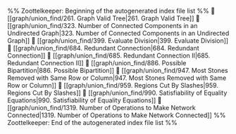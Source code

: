 %% Zoottelkeeper: Beginning of the autogenerated index file list  %%
📄 [[graph/union_find/261. Graph Valid Tree|261. Graph Valid Tree]]
📄 [[graph/union_find/323. Number of Connected Components in an Undirected Graph|323. Number of Connected Components in an Undirected Graph]]
📄 [[graph/union_find/399. Evaluate Division|399. Evaluate Division]]
📄 [[graph/union_find/684. Redundant Connection|684. Redundant Connection]]
📄 [[graph/union_find/685. Redundant Connection II|685. Redundant Connection II]]
📄 [[graph/union_find/886. Possible Bipartition|886. Possible Bipartition]]
📄 [[graph/union_find/947. Most Stones Removed with Same Row or Column|947. Most Stones Removed with Same Row or Column]]
📄 [[graph/union_find/959. Regions Cut By Slashes|959. Regions Cut By Slashes]]
📄 [[graph/union_find/990. Satisfiability of Equality Equations|990. Satisfiability of Equality Equations]]
📄 [[graph/union_find/1319. Number of Operations to Make Network Connected|1319. Number of Operations to Make Network Connected]]
%% Zoottelkeeper: End of the autogenerated index file list  %%
